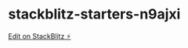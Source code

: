 # stackblitz-starters-n9ajxi

[Edit on StackBlitz ⚡️](https://stackblitz.com/edit/stackblitz-starters-n9ajxi)
